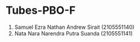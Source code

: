 # Tubes-PBO-F

1.	Samuel Ezra Nathan Andrew Sirait 	(2105551140)
2.	Nata Nara Narendra Putra Suanda	(2105551141)
